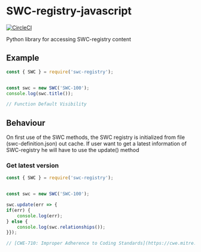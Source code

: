 # SWC-registry-javascript
[![CircleCI](https://circleci.com/gh/SmartContractSecurity/SWC-registry-javascript.svg?style=svg)](https://circleci.com/gh/SmartContractSecurity/SWC-registry-javascript)

Python library for accessing SWC-registry content


## Example
```typescript
const { SWC } = require('swc-registry');


const swc = new SWC('SWC-100');
console.log(swc.title());

// Function Default Visibility
```

## Behaviour

On first use of the SWC methods, the SWC registry is initialized from file (swc-definition.json) out cache. If user want to get a latest information of SWC-registry he will have to use the update() method

### Get latest version
```typescript
const { SWC } = require('swc-registry');


const swc = new SWC('SWC-100');

swc.update(err => {
if(err) {
    console.log(err);
} else {
    console.log(swc.relationships());
}});

// [CWE-710: Improper Adherence to Coding Standards](https://cwe.mitre.org/data/definitions/710.html)
```
